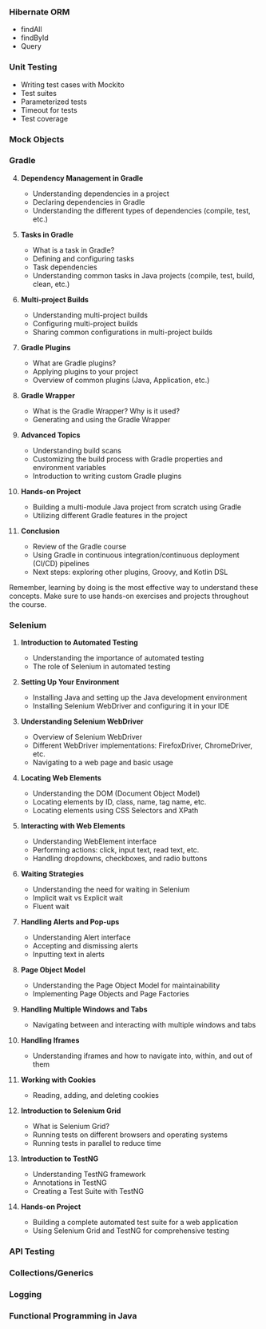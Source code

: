 ### Hibernate ORM

-   findAll
-   findById
-   Query

### Unit Testing

-   Writing test cases with Mockito
-   Test suites
-   Parameterized tests
-   Timeout for tests
-   Test coverage

### Mock Objects

### Gradle

4. **Dependency Management in Gradle**

    - Understanding dependencies in a project
    - Declaring dependencies in Gradle
    - Understanding the different types of dependencies (compile, test, etc.)

5. **Tasks in Gradle**

    - What is a task in Gradle?
    - Defining and configuring tasks
    - Task dependencies
    - Understanding common tasks in Java projects (compile, test, build, clean, etc.)

6. **Multi-project Builds**

    - Understanding multi-project builds
    - Configuring multi-project builds
    - Sharing common configurations in multi-project builds

7. **Gradle Plugins**

    - What are Gradle plugins?
    - Applying plugins to your project
    - Overview of common plugins (Java, Application, etc.)

8. **Gradle Wrapper**

    - What is the Gradle Wrapper? Why is it used?
    - Generating and using the Gradle Wrapper

9. **Advanced Topics**

    - Understanding build scans
    - Customizing the build process with Gradle properties and environment variables
    - Introduction to writing custom Gradle plugins

10. **Hands-on Project**

    - Building a multi-module Java project from scratch using Gradle
    - Utilizing different Gradle features in the project

11. **Conclusion**
    - Review of the Gradle course
    - Using Gradle in continuous integration/continuous deployment (CI/CD) pipelines
    - Next steps: exploring other plugins, Groovy, and Kotlin DSL

Remember, learning by doing is the most effective way to understand these concepts. Make sure to use hands-on exercises and projects throughout the course.

### Selenium

1. **Introduction to Automated Testing**

    - Understanding the importance of automated testing
    - The role of Selenium in automated testing

2. **Setting Up Your Environment**

    - Installing Java and setting up the Java development environment
    - Installing Selenium WebDriver and configuring it in your IDE

3. **Understanding Selenium WebDriver**

    - Overview of Selenium WebDriver
    - Different WebDriver implementations: FirefoxDriver, ChromeDriver, etc.
    - Navigating to a web page and basic usage

4. **Locating Web Elements**

    - Understanding the DOM (Document Object Model)
    - Locating elements by ID, class, name, tag name, etc.
    - Locating elements using CSS Selectors and XPath

5. **Interacting with Web Elements**

    - Understanding WebElement interface
    - Performing actions: click, input text, read text, etc.
    - Handling dropdowns, checkboxes, and radio buttons

6. **Waiting Strategies**

    - Understanding the need for waiting in Selenium
    - Implicit wait vs Explicit wait
    - Fluent wait

7. **Handling Alerts and Pop-ups**

    - Understanding Alert interface
    - Accepting and dismissing alerts
    - Inputting text in alerts

8. **Page Object Model**

    - Understanding the Page Object Model for maintainability
    - Implementing Page Objects and Page Factories

9. **Handling Multiple Windows and Tabs**

    - Navigating between and interacting with multiple windows and tabs

10. **Handling Iframes**

    - Understanding iframes and how to navigate into, within, and out of them

11. **Working with Cookies**

    - Reading, adding, and deleting cookies

12. **Introduction to Selenium Grid**

    - What is Selenium Grid?
    - Running tests on different browsers and operating systems
    - Running tests in parallel to reduce time

13. **Introduction to TestNG**

    - Understanding TestNG framework
    - Annotations in TestNG
    - Creating a Test Suite with TestNG

14. **Hands-on Project**

    - Building a complete automated test suite for a web application
    - Using Selenium Grid and TestNG for comprehensive testing

### API Testing

### Collections/Generics

### Logging

### Functional Programming in Java
